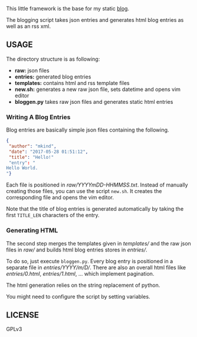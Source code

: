 This little framework is the base for my static
[blog](https://blog.mknd.net).

The blogging script takes json entries and generates html blog entries
as well as an rss xml.

## USAGE

The directory structure is as following:

* **raw:** json files
* **entries:** generated blog entries
* **templates:** contains html and rss template files
* **new.sh:** generates a new raw json file, sets datetime and opens vim editor
* **bloggen.py** takes raw json files and generates static html entries

### Writing A Blog Entries

Blog entries are basically simple json files containing the following.

```json
{
 "author": "mkind",
 "date": "2017-05-28 01:51:12",
 "title": "Hello!"
 "entry": "
Hello World.
"}
```

Each file is positioned in _raw/YYYYmDD-HHMMSS.txt_. Instead of
manually creating those files, you can use the script `new.sh`. It
creates the corresponding file and opens the vim editor.

Note that the title of blog entries is generated automatically by taking
the first `TITLE_LEN` characters of the entry.

### Generating HTML

The second step merges the templates given in _templates/_ and the
raw json files in _raw/_ and builds html blog entries stores in
_entries/_.

To do so, just execute `bloggen.py`. Every blog entry is positioned in
a separate file in _entries/YYYY/m/D/_. There are also an overall html
files like _entries/0.html_, _entries/1.html_, ... which implement
pagination.

The html generation relies on the string replacement of python.

You might need to configure the script by setting variables.

## LICENSE

  GPLv3


